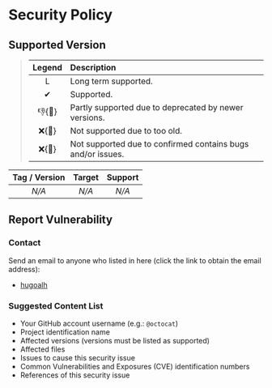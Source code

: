 # Security Policy

## Supported Version

> | **Legend** | **Description** |
> |:-:|:--|
> | L | Long term supported. |
> | ✔ | Supported. |
> | 👎{🧓} | Partly supported due to deprecated by newer versions. |
> | ❌{🧓} | Not supported due to too old. |
> | ❌{🐛} | Not supported due to confirmed contains bugs and/or issues. |

| **Tag / Version** | **Target** | **Support** |
|:-:|:-:|:-:|
| *N/A* | *N/A* | *N/A* |

## Report Vulnerability

### Contact

Send an email to anyone who listed in here (click the link to obtain the email address):

- [hugoalh](https://github.com/hugoalh)

### Suggested Content List

- Your GitHub account username (e.g.: `@octocat`)
- Project identification name
- Affected versions (versions must be listed as supported)
- Affected files
- Issues to cause this security issue
- Common Vulnerabilities and Exposures (CVE) identification numbers
- References of this security issue
